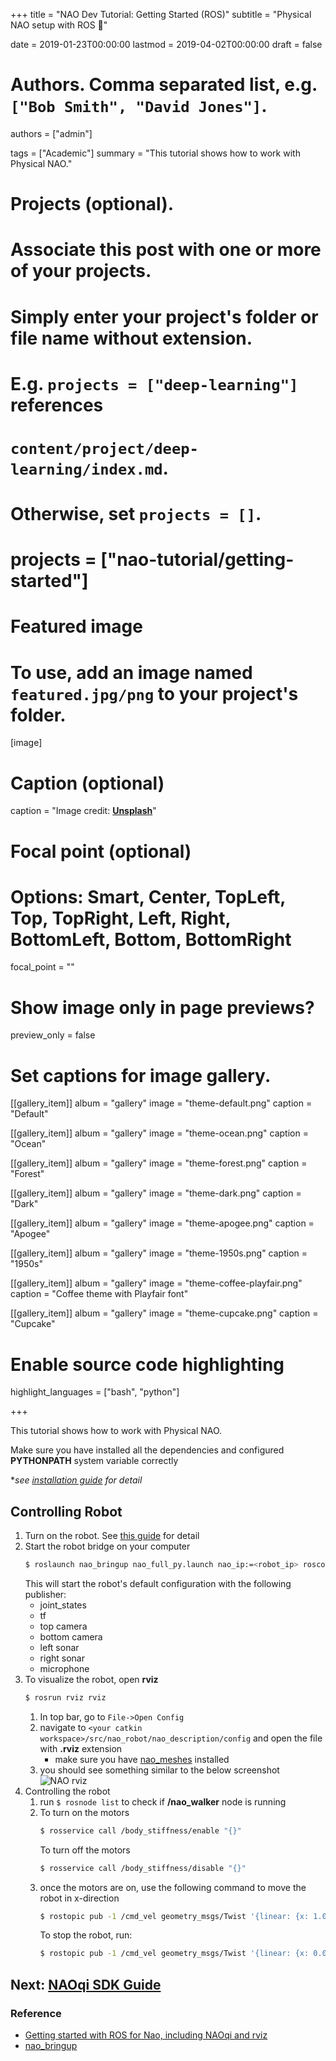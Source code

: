 +++
title = "NAO Dev Tutorial: Getting Started (ROS)"
subtitle = "Physical NAO setup with ROS :rocket:"

date = 2019-01-23T00:00:00
lastmod = 2019-04-02T00:00:00
draft = false

# Authors. Comma separated list, e.g. `["Bob Smith", "David Jones"]`.
authors = ["admin"]

tags = ["Academic"]
summary = "This tutorial shows how to work with Physical NAO."

# Projects (optional).
#   Associate this post with one or more of your projects.
#   Simply enter your project's folder or file name without extension.
#   E.g. `projects = ["deep-learning"]` references 
#   `content/project/deep-learning/index.md`.
#   Otherwise, set `projects = []`.
# projects = ["nao-tutorial/getting-started"]

# Featured image
# To use, add an image named `featured.jpg/png` to your project's folder. 
[image]
  # Caption (optional)
  caption = "Image credit: [**Unsplash**](https://unsplash.com/photos/CpkOjOcXdUY)"

  # Focal point (optional)
  # Options: Smart, Center, TopLeft, Top, TopRight, Left, Right, BottomLeft, Bottom, BottomRight
  focal_point = ""

  # Show image only in page previews?
  preview_only = false

# Set captions for image gallery.

[[gallery_item]]
album = "gallery"
image = "theme-default.png"
caption = "Default"

[[gallery_item]]
album = "gallery"
image = "theme-ocean.png"
caption = "Ocean"

[[gallery_item]]
album = "gallery"
image = "theme-forest.png"
caption = "Forest"

[[gallery_item]]
album = "gallery"
image = "theme-dark.png"
caption = "Dark"

[[gallery_item]]
album = "gallery"
image = "theme-apogee.png"
caption = "Apogee"

[[gallery_item]]
album = "gallery"
image = "theme-1950s.png"
caption = "1950s"

[[gallery_item]]
album = "gallery"
image = "theme-coffee-playfair.png"
caption = "Coffee theme with Playfair font"

[[gallery_item]]
album = "gallery"
image = "theme-cupcake.png"
caption = "Cupcake"

# Enable source code highlighting
highlight_languages = ["bash", "python"]

+++

This tutorial shows how to work with Physical NAO.

Make sure you have installed all the dependencies and configured **PYTHONPATH** system variable correctly

\**see [installation guide](/post/nao-tutorial/installation) for detail*

## Controlling Robot
1. Turn on the robot. See [this guide](http://doc.aldebaran.com/2-1/nao/getting_out_of_the_box.html) for detail
1. Start the robot bridge on your computer
    ```bash
    $ roslaunch nao_bringup nao_full_py.launch nao_ip:=<robot_ip> roscore_ip:=<roscore_ip>
    ```
    This will start the robot's default configuration with the following publisher:
    - joint_states
    - tf
    - top camera
    - bottom camera
    - left sonar
    - right sonar
    - microphone
1. To visualize the robot, open **rviz**
    ```bash
    $ rosrun rviz rviz
    ```
    1. In top bar, go to `File->Open Config`
    1. navigate to `<your catkin workspace>/src/nao_robot/nao_description/config` and open the file with **.rviz** extension
        - make sure you have [nao_meshes](http://wiki.ros.org/nao_meshes) installed
    1. you should see something similar to the below screenshot
        ![NAO rviz](http://wiki.ros.org/nao/Tutorials/Getting-Started?action=AttachFile&do=get&target=NaoRviz.png)
1. Controlling the robot
    1. run `$ rosnode list` to check if **/nao_walker** node is running
    1. To turn on the motors
        ```bash
        $ rosservice call /body_stiffness/enable "{}"
        ```
        To turn off the motors
        ```bash
        $ rosservice call /body_stiffness/disable "{}"
        ```
    1. once the motors are on, use the following command to move the robot in x-direction
        ```bash
        $ rostopic pub -1 /cmd_vel geometry_msgs/Twist '{linear: {x: 1.0, y: 0.0, z: 0.0}, angular: {x: 0.0, y: 0.0, z: 0.0}}'
        ```
        To stop the robot, run:
        ```bash
        $ rostopic pub -1 /cmd_vel geometry_msgs/Twist '{linear: {x: 0.0, y: 0.0, z: 0.0}, angular: {x: 0.0, y: 0.0, z: 0.0}}'
        ```

## Next: [NAOqi SDK Guide](/post/nao-tutorial/nao-sdk)

### Reference
- [Getting started with ROS for Nao, including NAOqi and rviz](http://wiki.ros.org/nao/Tutorials/Getting-Started)
- [nao_bringup](http://wiki.ros.org/nao_bringup)
